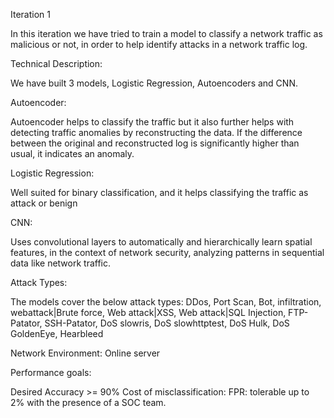 Iteration 1

In this iteration we have tried to train a model to classify a network traffic as malicious or not, in order to help identify attacks in a network traffic log.

Technical Description:

We have built 3 models, Logistic Regression, Autoencoders and CNN.

Autoencoder:

Autoencoder helps to classify the traffic but it also further helps with detecting traffic anomalies by reconstructing the data. If the difference between the original and reconstructed log is significantly higher than usual, it indicates an anomaly.

Logistic Regression:

Well suited for binary classification, and it helps classifying the traffic as attack or benign

CNN:

Uses convolutional layers to automatically and hierarchically learn spatial features, in the context of network security, analyzing patterns in sequential data like network traffic.

Attack Types:

The models cover the below attack types:
DDos, Port Scan, Bot, infiltration, webattack|Brute force, Web attack|XSS, Web attack|SQL Injection, FTP-Patator, SSH-Patator, DoS slowris, DoS slowhttptest, DoS Hulk, DoS GoldenEye, Hearbleed

Network Environment:
Online server

Performance goals:

Desired Accuracy >= 90%
Cost of misclassification: 
FPR: tolerable up to 2% with the presence of a SOC team.


